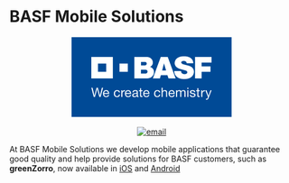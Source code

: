 # BASF Mobile Solutions

<p align="center">
  <img src="./profile/resources/basf_logo.png" />
</p>	

<p align="center">
  <a href="mailto:Mobile-Solutions@basf.com">
     <img alt="email" src="https://img.shields.io/badge/Email-BASF%20Mobile%20Solutions-blue.svg">
  </a>
</p>

At BASF Mobile Solutions we develop mobile applications that guarantee good quality and help provide solutions for BASF customers, such as **greenZorro**, now available in [iOS](https://apps.apple.com/es/app/greenzorro/id1586104781?l=en) and [Android](https://play.google.com/store/apps/details?id=com.basf.greenzorroapp&hl=en_US&gl=US)